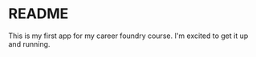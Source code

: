 # README

This is my first app for my career foundry course.  I'm excited to get it up and running. 